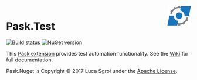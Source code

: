 <img src="https://raw.githubusercontent.com/lsgroi/Pask/master/Pask.png" align="right"/>

# Pask.Test

[![Build status](https://ci.appveyor.com/api/projects/status/l4983dsgt52u481e?svg=true)](https://ci.appveyor.com/project/LucaSgroi/pask-test)
[![NuGet version](https://img.shields.io/nuget/v/Pask.Test.svg)](https://www.nuget.org/packages/Pask.Test)

This [Pask extension](https://github.com/lsgroi/Pask/wiki/Extensions) provides test automation functionality. See the [Wiki](https://github.com/lsgroi/Pask.Test/wiki) for full documentation.

Pask.Nuget is Copyright &copy; 2017 Luca Sgroi under the [Apache License](LICENSE).
